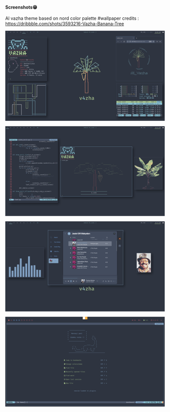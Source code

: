 #### **Screenshots😁**
Al vazha theme based on nord color palette
#wallpaper credits : 
https://dribbble.com/shots/3593216-Vazha-Banana-Tree

![vazha2](https://github.com/v4zha/vazha_dots/blob/v1/screenshots/v2.png)

![vazha3](https://github.com/v4zha/vazha_dots/blob/v1/screenshots/v3.png)

![vazha1](https://github.com/v4zha/vazha_dots/blob/v1/screenshots/v1.png)

![vazha4](https://github.com/v4zha/vazha_dots/blob/v1/screenshots/v4.png)

